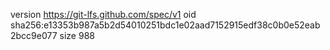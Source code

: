 version https://git-lfs.github.com/spec/v1
oid sha256:e13353b987a5b2d54010251bdc1e02aad7152915edf38c0b0e52eab2bcc9e077
size 988
